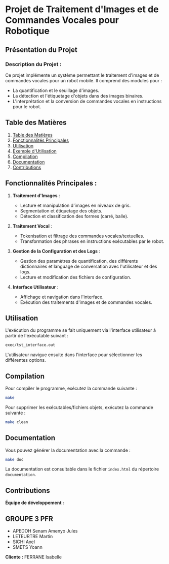 # Projet de Traitement d'Images et de Commandes Vocales pour Robotique

## Présentation du Projet

### Description du Projet :

Ce projet implémente un système permettant le traitement d'images et de commandes vocales pour un robot mobile. Il comprend des modules pour :

- La quantification et le seuillage d'images.
- La détection et l'étiquetage d'objets dans des images binaires.
- L'interprétation et la conversion de commandes vocales en instructions pour le robot.

## Table des Matières

1. [Table des Matières](#table-des-matières)
2. [Fonctionnalités Principales](#fonctionnalités-principales)
3. [Utilisation](#utilisation)
4. [Exemple d'Utilisation](#exemple-dutilisation)
5. [Compilation](#compilation)
6. [Documentation](#documentation)
7. [Contributions](#contributions)

## Fonctionnalités Principales :

1. **Traitement d'Images** :

   - Lecture et manipulation d'images en niveaux de gris.
   - Segmentation et étiquetage des objets.
   - Détection et classification des formes (carré, balle).

2. **Traitement Vocal** :

   - Tokenisation et filtrage des commandes vocales/textuelles.
   - Transformation des phrases en instructions exécutables par le robot.

3. **Gestion de la Configuration et des Logs** :

   - Gestion des paramètres de quantification, des différents dictionnaires et language de conversation avec l'utilisateur et des logs.
   - Lecture et modification des fichiers de configuration.

4. **Interface Utilisateur** :

   - Affichage et navigation dans l'interface.
   - Exécution des traitements d'images et de commandes vocales.

## Utilisation

L'exécution du programme se fait uniquement via l'interface utilisateur à partir de l'exécutable suivant :

```bash
exec/tst_interface.out
```

L'utilisateur navigue ensuite dans l'interface pour sélectionner les différentes options.

## Compilation

Pour compiler le programme, exécutez la commande suivante :

```bash
make
```

Pour supprimer les exécutables/fichiers objets, exécutez la commande suivante :
```bash
make clean
```


## Documentation

Vous pouvez générer la documentation avec la commande :

```bash
make doc
```

La documentation est consultable dans le fichier `index.html` du répertoire `documentation`.

## Contributions

**Équipe de développement :**

## GROUPE 3 PFR
- APEDOH Senam Amenyo  Jules
- LETEURTRE Martin
- SICHI Axel
- SMETS Yoann

**Cliente :**
FERRANE Isabelle

